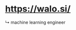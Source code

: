 # https://walo.si/
&rdsh; machine learning engineer
<!---
asa-jg/asa-jg is a ✨ special ✨ repository because its `README.md` (this file) appears on your GitHub profile.
You can click the Preview link to take a look at your changes.
--->
